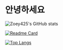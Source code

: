 # 안녕하세요
![Zoey425's GitHub stats](https://github-readme-stats.vercel.app/api?username=anuraghazra&show_icons=true&theme=merko)

[![Readme Card](https://github-readme-stats.vercel.app/api/pin/?username=anuraghazra&repo=github-readme-stats)](https://github.com/anuraghazra/github-readme-stats)

[![Top Langs](https://github-readme-stats.vercel.app/api/top-langs/?username=anuraghazra&layout=compact)](https://github.com/anuraghazra/github-readme-stats)